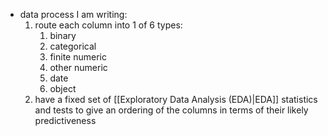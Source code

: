 - data process I am writing:
	1. route each column into 1 of 6 types:
		1. binary
		2. categorical
		3. finite numeric
		4. other numeric
		5. date
		6. object
	2. have a fixed set of [[Exploratory Data Analysis (EDA)|EDA]] statistics and tests to give an ordering of the columns in terms of their likely predictiveness 